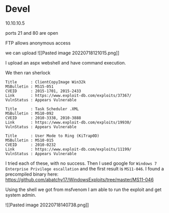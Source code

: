 # Devel

10.10.10.5

ports 21 and 80 are open

FTP allows anonymous access

we can upload
![[Pasted image 20220718121015.png]]


I upload an aspx webshell and have command execution.

We then ran sherlock


```
Title      : ClientCopyImage Win32k                                                                           
MSBulletin : MS15-051                                                                                         
CVEID      : 2015-1701, 2015-2433                                                                             
Link       : https://www.exploit-db.com/exploits/37367/                                                       
VulnStatus : Appears Vulnerable 

Title      : Task Scheduler .XML                                                                              
MSBulletin : MS10-092                                                                                         
CVEID      : 2010-3338, 2010-3888                                                                             
Link       : https://www.exploit-db.com/exploits/19930/                                                       
VulnStatus : Appears Vulnerable

Title      : User Mode to Ring (KiTrap0D)                                                                     
MSBulletin : MS10-015                                                                                         
CVEID      : 2010-0232                                                                                        
Link       : https://www.exploit-db.com/exploits/11199/                                                       
VulnStatus : Appears Vulnerable
```

I tried each of these, with no success.
Then I used google for `Windows 7 Enterprise Privilege escallation` and the first result is `MS11-046`. I found a precompiled binary here: https://github.com/abatchy17/WindowsExploits/tree/master/MS11-046

Using the shell we got from msfvenom I am able to run the exploit and get system admin.

![[Pasted image 20220718140738.png]]

